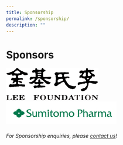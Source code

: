 ```yaml
---
title: Sponsorship
permalink: /sponsorship/
description: ""
---
```

# Sponsors

<div style="display: flex; flex-wrap: wrap;">
    <div style="flex-basis: 100%; max-width: 50%;">
    <img alt="LF Logo" src="/images/SponsorsLogo/lflogo.png">
</div>
		<div style="flex-basis: 100%; max-width: 60%;">
    <a href="https://www.sumitomo-pharma.com/profile/office/sumitomo_pharma_asiapacific.html"><img alt="Sumitomo Logo" src="/images/SponsorsLogo/sumitomologo.png"></a>
  </div>
	</div>

<div style="display: flex; flex-wrap: wrap;">
   	
</div>

###### For Sponsorship enquiries, please [contact us](/contact-us-customised/)!